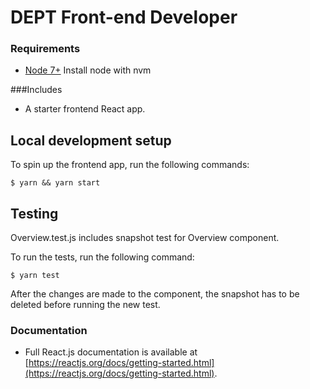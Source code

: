 # DEPT Front-end Developer

### Requirements
* [Node 7+](https://github.com/creationix/nvm) Install node with nvm

###Includes
* A starter frontend React app.

## Local development setup

To spin up the frontend app, run the following commands:

```
$ yarn && yarn start
```

## Testing
Overview.test.js includes snapshot test for Overview component.

To run the tests, run the following command:

```
$ yarn test
```
After the changes are made to the component, the snapshot has to be deleted before running the new test.

### Documentation

* Full React.js documentation is available at [https://reactjs.org/docs/getting-started.html](https://reactjs.org/docs/getting-started.html).